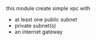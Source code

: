 this module create simple vpc with
+ at least one public subnet
+ private subnet(s)
+ an internet gateway
